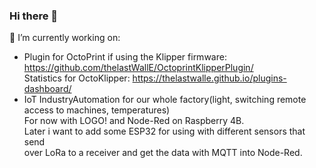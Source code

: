 ### Hi there 👋

 


🔭 I’m currently working on:

- Plugin for OctoPrint if using the Klipper firmware:
    https://github.com/thelastWallE/OctoprintKlipperPlugin/  
    Statistics for OctoKlipper: https://thelastwalle.github.io/plugins-dashboard/
- IoT IndustryAutomation for our whole factory(light, switching remote access to machines, temperatures)  
    For now with LOGO! and Node-Red on Raspberry 4B.  
    Later i want to add some ESP32 for using with different sensors that send  
    over LoRa to a receiver and get the data with MQTT into Node-Red.

<!--
**thelastWallE/thelastWallE** is a ✨ _special_ ✨ repository because its `README.md` (this file) appears on your GitHub profile.

Here are some ideas to get you started:

- 🔭 I’m currently working on ...
- 🌱 I’m currently learning ...
- 👯 I’m looking to collaborate on ...
- 🤔 I’m looking for help with ...
- 💬 Ask me about ...
- 📫 How to reach me: ...
- 😄 Pronouns: ...
- ⚡ Fun fact: ...
-->
